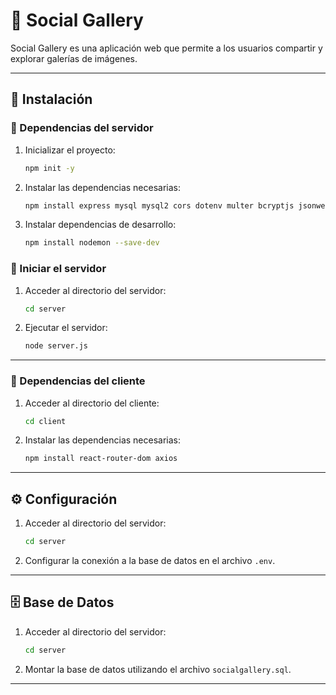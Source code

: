 # 📸 Social Gallery

Social Gallery es una aplicación web que permite a los usuarios compartir y explorar galerías de imágenes.

---

## 🚀 Instalación

### 🔧 Dependencias del servidor

1. Inicializar el proyecto:
   ```sh
   npm init -y
   ```
2. Instalar las dependencias necesarias:
   ```sh
   npm install express mysql mysql2 cors dotenv multer bcryptjs jsonwebtoken
   ```
3. Instalar dependencias de desarrollo:
   ```sh
   npm install nodemon --save-dev
   ```

### 🏃 Iniciar el servidor

1. Acceder al directorio del servidor:
   ```sh
   cd server
   ```
2. Ejecutar el servidor:
   ```sh
   node server.js
   ```

---

### 🔧 Dependencias del cliente

1. Acceder al directorio del cliente:
   ```sh
   cd client
   ```
2. Instalar las dependencias necesarias:
   ```sh
   npm install react-router-dom axios
   ```

---

## ⚙️ Configuración

1. Acceder al directorio del servidor:
   ```sh
   cd server
   ```
2. Configurar la conexión a la base de datos en el archivo `.env`.

---

## 🗄️ Base de Datos

1. Acceder al directorio del servidor:
   ```sh
   cd server
   ```
2. Montar la base de datos utilizando el archivo `socialgallery.sql`.

---